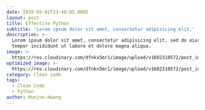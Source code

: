 ```yaml
---
date: 2020-05-01T23:48:05.000Z
layout: post
title: Effective Python
subtitle: 'Lorem ipsum dolor sit amet, consectetur adipisicing elit.'
description: >-
  Lorem ipsum dolor sit amet, consectetur adipisicing elit, sed do eiusmod
  tempor incididunt ut labore et dolore magna aliqua.
image: >-
  https://res.cloudinary.com/dfnkx5mr1/image/upload/v1602310572/post_img/1_hCepk89R2z0Jp3OyWdvJ8Q_bvgiet.jpg
optimized_image: >-
  https://res.cloudinary.com/dfnkx5mr1/image/upload/v1602310572/post_img/1_hCepk89R2z0Jp3OyWdvJ8Q_bvgiet.jpg
category: Clean code
tags:
  - Clean Code
  - Python
author: Munjun-Hwang
---
```

